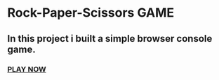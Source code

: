 # Rock-Paper-Scissors GAME

## In this project i built a simple browser console game.

### [PLAY NOW]()